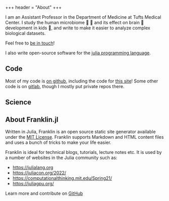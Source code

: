+++
header = "About"
+++

I am an Assistant Professor
in the Department of Medicine at Tufts Medical Center.
I study the human microbiome :hankey: :toilet:
and its effect on brain :brain: development in kids :baby:,
and write to make it easier to analyze complex biological datasets.

Feel free to [be in touch](/contact/)!

I also write open-source software for the [julia programming language](http://julialang.org).

## Code

Most of my code is [on github][github], including the code for [this site][site-code]!
Some other code is on [gitlab][gitlab], though I mostly put private repos there.

[github]: https://github.com/kescobo
[gitlab]: https://gitlab.com/kescobo
[site-code]: https://github.com/kescobo/blog.bonham.ch/

## Science



## About Franklin.jl

Written in Julia, Franklin is an open source static site generator available under the
[MIT License](https://en.wikipedia.org/wiki/MIT_License).
Franklin supports Markdown and HTML content files and uses a bunch of tricks to make
your life easier.

Franklin is ideal for technical blogs, tutorials, lecture notes etc. It is used
by a number of websites in the Julia community such as:

* <https://julialang.org>
* <https://juliacon.org/2022/>
* <https://computationalthinking.mit.edu/Spring21/>
* <https://juliagpu.org/>

Learn more and contribute on [GitHub](https://github.com/tlienart/Franklin.jl)
